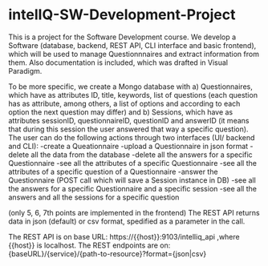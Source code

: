 # intelIQ-SW-Development-Project

This is a project for the Software Development course. We develop a Software (database, backend, REST API, CLI interface and basic frontend), which will be used to manage Questionnnaires and extract information from them. 
Also documentation is included, which was drafted in Visual Paradigm.

To be more specific, we create a Mongo database with a) Questionnaires, which have as attributes ID, title, keywords, list of questions (each question has as attribute, among others, a list of options and according to each option the next question may differ) and b) Sessions, which have as attributes sessionID, questionnaireID, questionID and answerID (it means that during this session the user answered that way a specific question).
The user can do the following actions through two interfaces (UI/ backend and CLI):
-create a Queationnaire
-upload a Questionnaire in json format
-delete all the data from the database
-delete all the answers for a specific Questionnaire
-see all the attributes of a specific Questionnaire
-see all the attributes of a specific question of a Questionnaire
-answer the Questionnaire (POST call which will save a Session instance in DB)
-see all the answers for a specific Questionnaire and a specific session
-see all the answers and all the sessions for a specific question

(only 5, 6, 7th points are implemented in the frontend)
The REST API returns data in json (default) or csv format, spedified as a parameter in the call.

The REST API is on base URL:  https://{{host}}:9103/intelliq_api   ,where {{host}} is localhost.
The REST endpoints are on:    {baseURL}/{service}/{path-to-resource}?format={json|csv}
